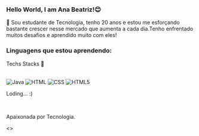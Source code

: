 ### Hello World, I am Ana Beatriz!😊

🚀 Sou estudante de Tecnologia, tenho 20 anos e estou me esforçando bastante crescer nesse mercado que aumenta a cada dia.Tenho enfrentado muitos desafios e aprendido muito com eles!

### Linguagens que estou aprendendo:

Techs Stacks 🚀

<div style = "display: inline_block"></br>
<img align = "center" alt="Java" src ="https://img.shields.io/badge/Java-ED8B00?style=for-the-badge&logo=openjdk&logoColor=white">

<img align = "center" alt="HTML" src ="https://img.shields.io/badge/HTML-239120?style=for-the-badge&logo=html5&logoColor=white">

<img align = "center" alt="CSS" src ="https://img.shields.io/badge/CSS-239120?&style=for-the-badge&logo=css3&logoColor=white">

<img align = "center" alt="HTML5" src ="https://img.shields.io/badge/HTML5-E34F26?style=for-the-badge&logo=html5&logoColor=white">


<p>Loding... :) </p>

</div><br/>

<p>Apaixonada por Tecnologia.</p>

<>



